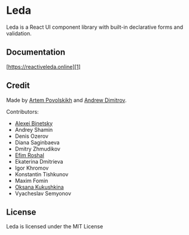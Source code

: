 # Leda

Leda is a React UI component library with built-in declarative forms and validation.

## Documentation

[https://reactiveleda.online][1]

## Credit

Made by [Artem Povolskikh][2] and [Andrew Dimitrov][3].

Contributors:

- [Alexei Binetsky][6]
- Andrey Shamin
- Denis Ozerov
- Diana Saginbaeva
- Dmitry Zhmudikov
- [Efim Roshal][4]
- Ekaterina Dmitrieva
- Igor Khromov
- Konstantin Tishkunov
- Maxim Fomin
- [Oksana Kukushkina][5]
- Vyacheslav Semyonov

## License

Leda is licensed under the MIT License

[1]: https://reactiveleda.online
[2]: https://github.com/Apollo-11
[3]: https://github.com/777PolarFox777
[4]: https://github.com/roshal
[5]: https://github.com/JustOxxy
[6]: https://github.com/Binetsky
